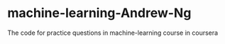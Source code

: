 # machine-learning-Andrew-Ng
The code for practice questions in machine-learning course in coursera
